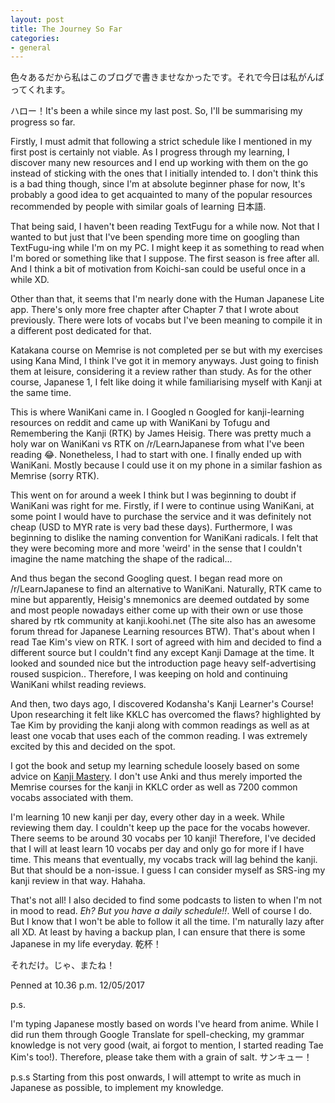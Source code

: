 ```yaml
---
layout: post
title: The Journey So Far
categories:
- general
---
```


色々あるだから私はこのブログで書きませなかったです。それで今日は私がんばってくれます。

ハロー！It's been a while since my last post. So, I'll be summarising my progress so far. 

Firstly, I must admit that following a strict schedule like I mentioned in my first post is certainly not viable. As I progress through my learning, I discover many new resources and I end up working with them on the go instead of sticking with the ones that I initially intended to. I don't think this is a bad thing though, since I'm at absolute beginner phase for now, It's probably a good idea to get acquainted to many of the popular resources recommended by people with similar goals of learning 日本語. 

That being said, I haven't been reading TextFugu for a while now. Not that I wanted to but just that I've been spending more time on googling than TextFugu-ing while I'm on my PC. I might keep it as something to read when I'm bored or something like that I suppose. The first season is free after all. And I think a bit of motivation from Koichi-san could be useful once in a while XD. 

Other than that, it seems that I'm nearly done with the Human Japanese Lite app. There's only more free chapter after Chapter 7 that I wrote about previously. There were lots of vocabs but I've been meaning to compile it in a different post dedicated for that. 

Katakana course on Memrise is not completed per se but with my exercises using Kana Mind, I think I've got it in memory anyways. Just going to finish them at leisure, considering it a review rather than study. As for the other course, Japanese 1, I felt like doing it while familiarising myself with Kanji at the same time. 

This is where WaniKani came in. I Googled n Googled for kanji-learning resources on reddit and came up with WaniKani by Tofugu and Remembering the Kanji (RTK) by James Heisig. There was pretty much a holy war on WaniKani vs RTK on /r/LearnJapanese from what I've been reading 😂. Nonetheless, I had to start with one. I finally ended up with WaniKani. Mostly because I could use it on my phone in a similar fashion as Memrise (sorry RTK).

This went on for around a week I think but I was beginning to doubt if WaniKani was right for me. Firstly, if I were to continue using WaniKani, at some point I would have to purchase the service and it was definitely not cheap (USD to MYR rate is very bad these days). Furthermore, I was beginning to dislike the naming convention for WaniKani radicals. I felt that they were becoming more and more 'weird' in the sense that I couldn't imagine the name matching the shape of the radical... 

And thus began the second Googling quest. I began read more on /r/LearnJapanese to find an alternative to WaniKani. Naturally, RTK came to mine but apparently, Heisig's mnemonics are deemed outdated by some and most people nowadays either come up with their own or use those shared by rtk community at kanji.koohi.net (The site also has an awesome forum thread for Japanese Learning resources BTW). That's about when I read Tae Kim's view on RTK. I sort of agreed with him and decided to find a different source but I couldn't find any except Kanji Damage at the time. It looked and sounded nice but the introduction page heavy self-advertising roused suspicion.. Therefore, I was keeping on hold and continuing WaniKani whilst reading reviews. 

And then, two days ago, I discovered Kodansha's Kanji Learner's Course! Upon researching it felt like KKLC has overcomed the flaws? highlighted by Tae Kim by providing the kanji along with common readings as well as at least one vocab that uses each of the common reading. I was extremely excited by this and decided on the spot. 

I got the book and setup my learning schedule loosely based on some advice on [Kanji Mastery](
http://kanjimastery.blogspot.my/2016/07/this-page-describes-free-srs-tools-i.html). I don't use Anki and thus merely imported the Memrise courses for the kanji in KKLC order as well as 7200 common vocabs associated with them. 

I'm learning 10 new kanji per day, every other day in a week. While reviewing them day. I couldn't keep up the pace for the vocabs however. There seems to be around 30 vocabs per 10 kanji! Therefore, I've decided that I will at least learn 10 vocabs per day and only go for more if I have time. This means that eventually, my vocabs track will lag behind the kanji. But that should be a non-issue. I guess I can consider myself as SRS-ing my kanji review in that way. Hahaha. 

That's not all! I also decided to find some podcasts to listen to when I'm not in mood to read. *Eh? But you have a daily schedule!!*. Well of course I do. But I know that I won't be able to follow it all the time. I'm naturally lazy after all XD. At least by having a backup plan, I can ensure that there is some Japanese in my life everyday. 乾杯！

それだけ。じゃ、またね！

Penned at 10.36 p.m. 12/05/2017

p.s.

I'm typing Japanese mostly based on words I've heard from anime. While I did run them through Google Translate for spell-checking, my grammar knowledge is not very good (wait, ai forgot to mention, I started reading Tae Kim's too!). Therefore, please take them with a grain of salt. サンキュー！

p.s.s
Starting from this post onwards, I will attempt to write as much in Japanese as possible, to implement my knowledge. 
